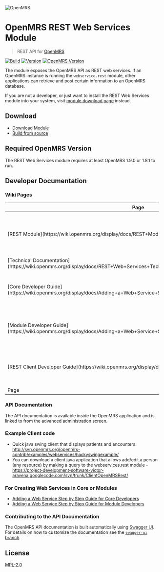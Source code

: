<img src="https://talk.openmrs.org/uploads/default/original/2X/f/f1ec579b0398cb04c80a54c56da219b2440fe249.jpg" alt="OpenMRS"/>

# OpenMRS REST Web Services Module

> REST API for [OpenMRS](http://openmrs.org)

<a href="https://ci.openmrs.org/browse/RESTWS-RESTWS"><img src="https://omrs-shields.psbrandt.io/build/RESTWS/RESTWS" alt="Build"/></a>
<a href="https://modules.openmrs.org/#/show/153/webservices-rest"><img src="https://omrs-shields.psbrandt.io/version/153" alt="Version"/></a>
<a href="https://modules.openmrs.org/#/show/153/webservices-rest"><img src="https://omrs-shields.psbrandt.io/omrsversion/153" alt="OpenMRS Version"/></a>

The module exposes the OpenMRS API as REST web services. If an OpenMRS instance is running the `webservice.rest` module, other applications can retrieve and post certain information to an OpenMRS database.

If you are not a developer, or just want to install the REST Web Services module into your
system, visit [module download page](https://modules.openmrs.org/#/show/153/webservices-rest) instead.

## Download
  * [Download Module](https://modules.openmrs.org/#/show/153/webservices-rest)            
  * [Build from source](https://github.com/openmrs/openmrs-module-webservices.rest)

## Required OpenMRS Version

The REST Web Services module requires at least OpenMRS 1.9.0 or 1.8.1 to run.

## Developer Documentation

### Wiki Pages

<table>
  <thead>
      <tr>
        <th>
          Page
        </th>
        <th>
          Description
        </th>
      </tr>
  </thead>
  <tbody>
    <tr>
      <td>
        [REST Module](https://wiki.openmrs.org/display/docs/REST+Module)
      </td>
      <td>
        The main module page with a description of the configuration options.
      </td>
    </tr>
    <tr>
      <td>
        [Technical Documentation](https://wiki.openmrs.org/display/docs/REST+Web+Services+Technical+Documentation)
      </td>
      <td>
        Test
      </td>
    </tr>
    <tr>
      <td>
        [Core Developer Guide](https://wiki.openmrs.org/display/docs/Adding+a+Web+Service+Step+by+Step+Guide+for+Core+Developers)
      </td>
      <td>
        Description of how to add REST resources to OpenMRS core.
      </td>
    </tr>
    <tr>
      <td>
        [Module Developer Guide](https://wiki.openmrs.org/display/docs/Adding+a+Web+Service+Step+by+Step+Guide+for+Module+Developers)
      </td>
      <td>
        Description of how to add REST resources to OpenMRS modules.
      </td>
    </tr>
    <tr>
      <td>
        [REST Client Developer Guide](https://wiki.openmrs.org/display/docs/REST+Web+Services+API+For+Clients)
      </td>
      <td>
        Description of how to build an OpenMRS client application.
      </td>
    </tr>
    <tr>
      <td>
        Page
      </td>
      <td>
        Test
      </td>
    </tr>
  <tbody>
</table>


### API Documentation

The API documentation is available inside the OpenMRS application and is linked
to from the advanced administration screen.

### Example Client code
  * Quick java swing client that displays patients and encounters: http://svn.openmrs.org/openmrs-contrib/examples/webservices/hackyswingexample/
  * You can download a client java application that allows  add/edit a person (any resource) by making a query to the webservices.rest module - https://project-development-software-victor-aravena.googlecode.com/svn/trunk/ClientOpenMRSRest/

### For Creating Web Services in Core or Modules

  * [Adding a Web Service Step by Step Guide for Core Developers](https://wiki.openmrs.org/display/docs/Adding+a+Web+Service+Step+by+Step+Guide+for+Core+Developers)        
  * [Adding a Web Service Step by Step Guide for Module Developers](https://wiki.openmrs.org/display/docs/Adding+a+Web+Service+Step+by+Step+Guide+for+Module+Developers)

### Contributing to the API Documentation

The OpenMRS API documentation is built automatically using [Swagger UI](http://swagger.io/swagger-ui/). For details on how to customize the documentation see the [`swagger-ui` branch](../../tree/swagger-ui).

## License

[MPL-2.0](http://openmrs.org/license/)
